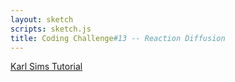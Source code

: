 ```yaml
---
layout: sketch
scripts: sketch.js
title: Coding Challenge#13 -- Reaction Diffusion
---
```


[Karl Sims Tutorial](http://karlsims.com/rd.html)   


